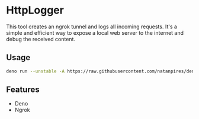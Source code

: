 
# HttpLogger

This tool creates an ngrok tunnel and logs all incoming requests. It's a simple and efficient way to expose a local web server to the internet and debug the received content.


## Usage

```sh
deno run --unstable -A https://raw.githubusercontent.com/natanpires/deno-http-logger/main/http-logger.ts
```


## Features

- Deno
- Ngrok

